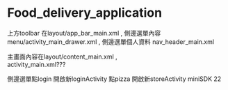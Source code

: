 # Food_delivery_application

上方toolbar 在layout/app_bar_main.xml ,
側邊選單內容 menu/activity_main_drawer.xml  ,
側邊選單個人資料 nav_header_main.xml
  
主畫面內容在layout/content_main.xml  ,   
  activity_main.xml???

側邊選單點login 開啟新loginActivity
點pizza 開啟新storeActivity
miniSDK 22
